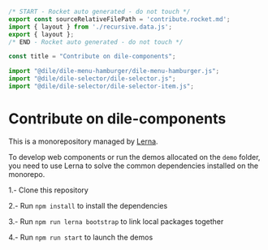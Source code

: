 ```js server
/* START - Rocket auto generated - do not touch */
export const sourceRelativeFilePath = 'contribute.rocket.md';
import { layout } from './recursive.data.js';
export { layout };
/* END - Rocket auto generated - do not touch */

const title = "Contribute on dile-components";
```

```js script
import "@dile/dile-menu-hamburger/dile-menu-hamburger.js";
import "@dile/dile-selector/dile-selector.js";
import "@dile/dile-selector/dile-selector-item.js";
```

# Contribute on dile-components

This is a monorepository managed by [Lerna](https://github.com/lerna/lerna).

To develop web components or run the demos allocated on the ```demo``` folder, you need to use Lerna to solve the common dependencies installed on the monorepo.

1.- Clone this repository

2.- Run ```npm install``` to install the dependencies

3.- Run ```npm run lerna bootstrap``` to link local packages together

4.- Run ```npm run start``` to launch the demos

